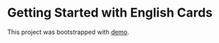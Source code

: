 # Getting Started with English Cards

This project was bootstrapped with [demo](https://english-cards.vercel.app).

